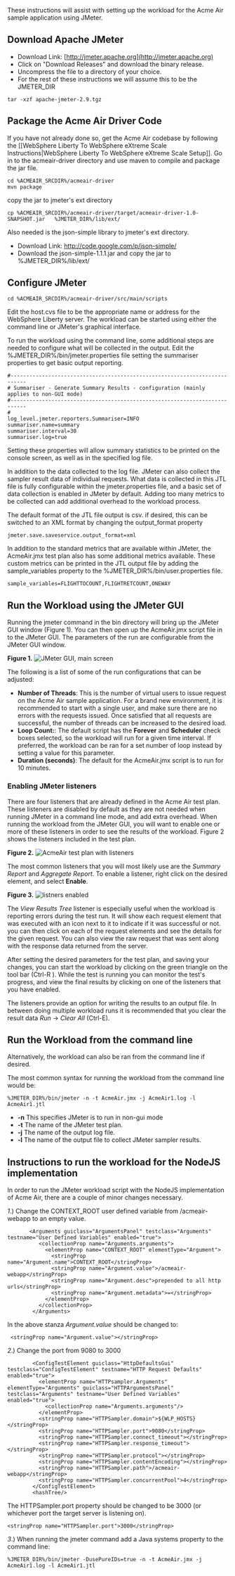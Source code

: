 These instructions will assist with setting up the workload for the Acme Air sample application using JMeter. 
## Download Apache JMeter 

* Download Link:  [http://jmeter.apache.org](http://jmeter.apache.org)
* Click on "Download Releases" and download the binary release.
* Uncompress the file to a directory of your choice. 
* For the rest of these instructions we will assume this to be the JMETER_DIR 

```text
tar -xzf apache-jmeter-2.9.tgz
```
 

##  Package the Acme Air Driver Code
If you have not already done so, get the Acme Air codebase by following the [[WebSphere Liberty To WebSphere eXtreme Scale Instructions|WebSphere Liberty To WebSphere eXtreme Scale Setup]].
Go in to the acmeair-driver directory and use maven to compile and package the jar file. 

```text
cd %ACMEAIR_SRCDIR%/acmeair-driver 
mvn package
```

copy the jar to  jmeter's ext directory
```text
cp %ACMEAIR_SRCDIR%/acmeair-driver/target/acmeair-driver-1.0-SNAPSHOT.jar   %JMETER_DIR%/lib/ext/
```

Also needed is the json-simple library to jmeter's ext directory.  
* Download Link: http://code.google.com/p/json-simple/
* Download the json-simple-1.1.1.jar and copy the jar to %JMETER_DIR%/lib/ext/


## Configure JMeter  

```text
cd %ACMEAIR_SRCDIR%/acmeair-driver/src/main/scripts
```
Edit the host.cvs file to be the appropriate name or address for the WebSphere Liberty server.
The workload can be started using either the command line or JMeter's graphical interface.  

To run the workload using the command line, some additional steps are needed to configure what will be collected in the output. Edit the %JMETER_DIR%/bin/jmeter.properties file setting the summariser properties to get basic output reporting.

```text
#---------------------------------------------------------------------------
# Summariser - Generate Summary Results - configuration (mainly applies to non-GUI mode)
#---------------------------------------------------------------------------
#
log_level.jmeter.reporters.Summariser=INFO
summariser.name=summary
summariser.interval=30
summariser.log=true
```
Setting these properties will allow summary statistics to be printed on the console screen, as well as in the specified log file. 

In addition to the data collected to the log file. JMeter can also collect the sampler result data of individual requests. What data is collected in this JTL file is fully configurable within the jmeter.properties file, and a basic set of data collection is enabled in JMeter by default. Adding too many metrics to be collected can add additional overhead to the workload process.  

The default format of the JTL file output is csv. if desired, this can be switched to an XML format by changing the output_format property  
```text
jmeter.save.saveservice.output_format=xml
```

In addition to the standard metrics that are available within JMeter, the AcmeAir.jmx test plan also has some additional metrics available.  These custom metrics can be printed in the JTL output file by adding the sample_variables property to the %JMETER_DIR%/bin/user.properties file. 
```text
sample_variables=FLIGHTTOCOUNT,FLIGHTRETCOUNT,ONEWAY
```

## Run the Workload using the JMeter GUI 

Running the jmeter command in the bin directory will bring up the JMeter GUI window (Figure 1). You can then open up the AcmeAir.jmx script file in to the JMeter GUI. The parameters of the run are configurable from the JMeter GUI window.  

**Figure 1.** 
![JMeter GUI, main screen](https://raw.github.com/acmeair/acmeair-webcontent/master/images/AcmeAir-jmx_main.png)


The following is a list of some of the run configurations that can be adjusted:
* **Number of Threads**: This is the number of virtual users to issue request on the Acme Air sample application.  For a brand new environment, it is recommended to start with a single user, and make sure there are no errors with the requests issued. Once satisfied that all requests are successful, the number of threads can be increased to the desired load. 
* **Loop Count:**: The default script has the **Forever** and **Scheduler** check boxes selected, so the workload will run for a given time interval.  If preferred, the workload can be ran for a set number of loop instead by setting a value for this parameter.  
* **Duration (seconds)**: The default for the AcmeAir.jmx script is to run for 10 minutes. 

### Enabling JMeter listeners 
There are four listeners that are already defined in the Acme Air test plan. These listeners are disabled by default as they are not needed when running JMeter in a command line mode, and add extra overhead.  When running the workload from the JMeter GUI, you will want to enable one or more of these listeners in order to see the results of the workload. Figure 2 shows the listeners included in the test plan. 

**Figure 2.** 
![AcmeAir test plan with listeners](https://raw.github.com/acmeair/acmeair-webcontent/master/images/AcmeAir-jmx_listeners.png)

The most common listeners that you will most likely use are the *Summary Report* and *Aggregate Report*.
To enable a listener, right click on the desired element, and select **Enable**.

**Figure 3.** 
![listners enabled](https://raw.github.com/acmeair/acmeair-webcontent/master/images/AcmeAir-jmx_listeners_enabled.png)

The *View Results Tree* listener is especially useful when the workload is reporting errors during the test run.  It will show each request element that was executed with an icon next to it to indicate if it was successful or not.  you can then click on each of the request elements and see the details for the given request.  You can also view the raw request that was sent along with the response data returned from the server. 

After setting the desired parameters for the test plan, and saving your changes, you can start the workload by clicking on the green triangle on the tool bar (Ctrl-R ).  While the test is running you can monitor the test's progress, and view the final results by clicking on one of the listeners that you have enabled. 

The listeners provide an option for writing the results to an output file.  In between doing multiple workload runs it is recommended that you clear the result data *Run* -> *Clear All* (Ctrl-E).  

## Run the Workload from the command line
Alternatively, the workload can also be ran from the command line if desired. 

The most common syntax for running the workload from the command line would be:
```text
%JMETER_DIR%/bin/jmeter -n -t AcmeAir.jmx -j AcmeAir1.log -l AcmeAir1.jtl
```
* **-n** This specifies JMeter is to run in non-gui mode 
* **-t** The name of the JMeter test plan. 
* **-j** The name of the output log file. 
* **-l** The name of the output file to collect JMeter sampler results. 


## Instructions to run the workload for the NodeJS implementation

In order to run the JMeter workload script with the NodeJS implementation of Acme Air, there are a couple of minor changes necessary.  

*1*.) Change the CONTEXT_ROOT  user defined variable from /acmeair-webapp  to an empty value. 

```text
       <Arguments guiclass="ArgumentsPanel" testclass="Arguments" testname="User Defined Variables" enabled="true">
          <collectionProp name="Arguments.arguments">
            <elementProp name="CONTEXT_ROOT" elementType="Argument">
              <stringProp name="Argument.name">CONTEXT_ROOT</stringProp>
              <stringProp name="Argument.value">/acmeair-webapp</stringProp>
              <stringProp name="Argument.desc">prepended to all http urls</stringProp>
              <stringProp name="Argument.metadata">=</stringProp>
            </elementProp>
          </collectionProp>
        </Arguments>
```
In the above stanza *Argument.value* should be changed to: 

```text
 <stringProp name="Argument.value"></stringProp>
```



*2*.) Change the port from 9080 to 3000 

```text
        <ConfigTestElement guiclass="HttpDefaultsGui" testclass="ConfigTestElement" testname="HTTP Request Defaults" enabled="true">
          <elementProp name="HTTPsampler.Arguments" elementType="Arguments" guiclass="HTTPArgumentsPanel" testclass="Arguments" testname="User Defined Variables" enabled="true">
            <collectionProp name="Arguments.arguments"/>
          </elementProp>
          <stringProp name="HTTPSampler.domain">${WLP_HOSTS}</stringProp>
          <stringProp name="HTTPSampler.port">9080</stringProp>
          <stringProp name="HTTPSampler.connect_timeout"></stringProp>
          <stringProp name="HTTPSampler.response_timeout"></stringProp>
          <stringProp name="HTTPSampler.protocol"></stringProp>
          <stringProp name="HTTPSampler.contentEncoding"></stringProp>
          <stringProp name="HTTPSampler.path">/acmeair-webapp</stringProp>
          <stringProp name="HTTPSampler.concurrentPool">4</stringProp>
        </ConfigTestElement>
        <hashTree/>
```
The HTTPSampler.port property should be changed to be 3000 (or whichever port the target server is listening on).

```text
<stringProp name="HTTPSampler.port">3000</stringProp>
```


*3*.) When running the jmeter command add a Java systems property to the command line: 

```text
%JMETER_DIR%/bin/jmeter -DusePureIDs=true -n -t AcmeAir.jmx -j AcmeAir1.log -l AcmeAir1.jtl
```
